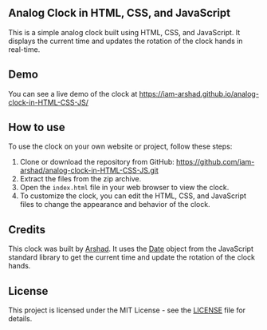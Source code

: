 ## Analog Clock in HTML, CSS, and JavaScript

This is a simple analog clock built using HTML, CSS, and JavaScript. It displays the current time and updates the rotation of the clock hands in real-time.

## Demo

You can see a live demo of the clock at https://iam-arshad.github.io/analog-clock-in-HTML-CSS-JS/

## How to use

To use the clock on your own website or project, follow these steps:

1. Clone or download the repository from GitHub: https://github.com/iam-arshad/analog-clock-in-HTML-CSS-JS.git
2. Extract the files from the zip archive.
3. Open the `index.html` file in your web browser to view the clock.
4. To customize the clock, you can edit the HTML, CSS, and JavaScript files to change the appearance and behavior of the clock.

## Credits

This clock was built by [Arshad](https://github.com/iam-arshad). It uses the [Date](https://developer.mozilla.org/en-US/docs/Web/JavaScript/Reference/Global_Objects/Date) object from the JavaScript standard library to get the current time and update the rotation of the clock hands.

## License

This project is licensed under the MIT License - see the [LICENSE](LICENSE) file for details.

